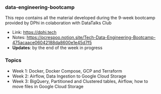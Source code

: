 ### data-engineering-bootcamp
This repo contains all the material developed during the 9-week bootcamp provided by DPhi in colaboration with DataTalks Club
- Link: https://dphi.tech
- Notes: https://pcrespoo.notion.site/Tech-Data-Engineering-Bootcamp-475acaace06042188da8600e1e45d7f5
- **Updates**: by the end of the week in progress


### Topics
- Week 1: Docker, Docker Compose, GCP and Terraform
- Week 2: Airflow, Data Ingestion to Google Cloud Storage
- Week 3: BigQuery, Partitioned and Clustered tables, Airflow, how to move files in Google Cloud Storage
